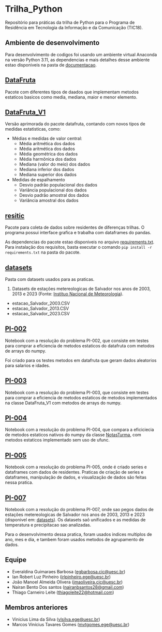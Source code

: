 # Trilha_Python
Repositório para práticas da trilha de Python para o Programa de Residência em Tecnologia da Informação e da Comunicação (TIC18).

## Ambiente de desenvolvimento
Para desenvolvimento de codigos foi usando um ambiente virtual Anaconda na versão Python 3.11, as dependencias e mais detalhes desse ambiente estao disponiveis na pasta de [documentacao](documentacao/).

## [DataFruta](datafruta/)
Pacote com diferentes tipos de daados que implementam metodos estaticos basicos como media, mediana, maior e menor elemento.

## [DataFruta_V1](DataFruta_V1/)
Versão aprimorada do pacote datafruta, contando com novos tipos de medidas estatisticas, como:

- Médias e medidas de valor central:
    - Média aritmética dos dados
    - Média aritmética dos dados
    - Média geométrica dos dados
    - Média harmônica dos dados
    - Mediana (valor do meio) dos dados
    - Mediana inferior dos dados
    - Mediana superior dos dados
- Medidas de espalhamento
    - Desvio padrão populacional dos dados
    - Variância populacional dos dados
    - Desvio padrão amostral dos dados
    - Variância amostral dos dados
  
## [resitic](resitic/)
Pacote para coleta de dados sobre residentes de diferenças trilhas. O programa possui interface grafica e trabalha com dataframes do pandas. 

As dependencias do pacote estao disponiveis no arquivo [requirements.txt](resitic/requirements.txt). Para instalação dos requisitos, basta executar o comando `pip install -r requirements.txt` na pasta do pacote.

## [datasets](datasets/)
Pasta com datasets usados para as praticas.
1. Datasets de estações metereologicas de Salvador nos anos de 2003, 2013 e 2023 (Fonte: [Instituo Nacional de Meteorologia](https://portal.inmet.gov.br/dadoshistoricos)).
 - estacao_Salvador_2003.CSV
 - estacao_Salvador_2013.CSV
 - estacao_Salvador_2023.CSV

## [PI-002](PI-002.ipynb)
Notebook com a resolução do problema PI-002, que consiste em testes para comprar a eficiencia de metodos estaticos do datafruta com metodos de arrays do numpy.

Foi criado para os testes metodos em datafruta que geram dados aleatorios para salarios e idades.

## [PI-003](PI-003.ipynb)
Notebook com a resolução do problema PI-003, que consiste em testes para comprar a eficiencia de metodos estaticos de metodos implementados na classe DataFruta_V1 com metodos de arrays do numpy.

## [PI-004](PI-004.ipynb)
Notebook com a resolução do problema PI-004, que compara a eficiciecia de metodos estaticos nativos do numpy da classe [NotasTurma](DataFruta_V1/NotasTurma.py), com metodos estaticos implementado sem uso de ufunc.

## [PI-005](PI-005.ipynb)
Notebook com a resolução do problema PI-005, onde é criado series e dataframes com dados de residentes. Praticas de criação de series e dataframes, manipulação de dados, e visualização de dados são feitas nessa pratica.

## [PI-007](PI-007.ipynb)
Notebook com a resolução do problema PI-007, onde sao pegos dados de estações metereologicas de Salvador nos anos de 2003, 2013 e 2023 (disponivel em: [datasets](datasets/)). Os datasets saõ unificados e as medidas de temperatura e precipitacao sao analizadas.

Para o desenvolvimento dessa pratica, foram usados indices multiplos de ano, mes e dia, e tambem foram usados metodos de agrupamento de dados.

## Equipe
 - Everaldina Guimaraes Barbosa (egbarbosa.cic@uesc.br)
 - Ian Robert Luz Pinheiro (irlpinheiro.ege@uesc.br)
 - João Manoel Almeida Olivera (jmaoliveira.cic@uesc.br)
 - Nairan Bento Dos santos (nairanbsantos28@gmail.com)
 - Thiago Carneiro Leite (thiagoleite22@hotmail.com)
  
## Membros anteriores
 - Vinicius Lima da Silva (vlsilva.ege@uesc.br)
 - Marcos Vinícius Tavares Gomes (mvtgomes.ege@uesc.br)
